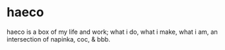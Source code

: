 # haeco
haeco is a box of my life and work; what i do, what i make, what i am, an intersection of napinka, coc, &amp; bbb.
